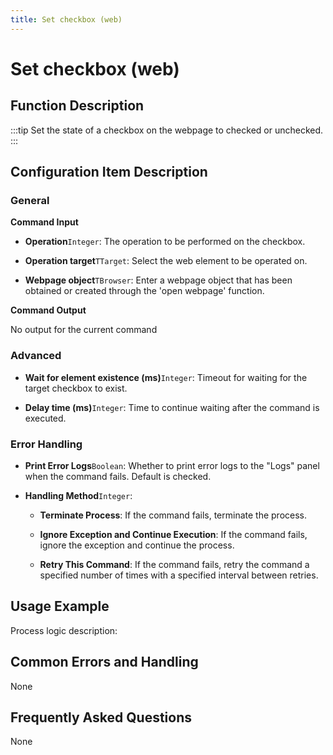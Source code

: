 ```yaml
---
title: Set checkbox (web)
---
```


# Set checkbox (web)

## Function Description

:::tip 
Set the state of a checkbox on the webpage to checked or unchecked.
:::

## Configuration Item Description

### General

**Command Input**

- **Operation**`Integer`: The operation to be performed on the checkbox.

- **Operation target**`TTarget`: Select the web element to be operated on.

- **Webpage object**`TBrowser`: Enter a webpage object that has been obtained or created through the 'open webpage' function.


**Command Output**

No output for the current command

### Advanced

- **Wait for element existence (ms)**`Integer`: Timeout for waiting for the target checkbox to exist.

- **Delay time (ms)**`Integer`: Time to continue waiting after the command is executed.


### Error Handling

- **Print Error Logs**`Boolean`: Whether to print error logs to the "Logs" panel when the command fails. Default is checked. 

- **Handling Method**`Integer`:

    - **Terminate Process**: If the command fails, terminate the process.

    - **Ignore Exception and Continue Execution**: If the command fails, ignore the exception and continue the process.

    - **Retry This Command**: If the command fails, retry the command a specified number of times with a specified interval between retries.

## Usage Example

Process logic description:

## Common Errors and Handling

None

## Frequently Asked Questions

None

